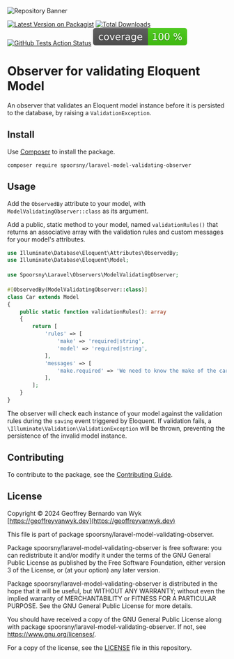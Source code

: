 ![Repository Banner](https://banners.beyondco.de/Observer%20for%20validating%20Eloquent%20Model.png?theme=light&packageManager=composer+require&packageName=spoorsny%2Flaravel-model-validating-observer&pattern=circuitBoard&style=style_1&description=An+observer+that+validates+an+Eloquent+model+instance+before+it+is+persisted+to+the+database.&md=1&showWatermark=1&fontSize=100px&images=https%3A%2F%2Flaravel.com%2Fimg%2Flogomark.min.svg)

[![Latest Version on Packagist](https://img.shields.io/packagist/v/spoorsny/laravel-model-validating-observer.svg?style=flat-square)](https://packagist.org/packages/spoorsny/laravel-model-validating-observer)
[![Total Downloads](https://img.shields.io/packagist/dt/spoorsny/laravel-model-validating-observer.svg?style=flat-square)](https://packagist.org/packages/spoorsny/laravel-model-validating-observer)
[![GitHub Tests Action Status](https://img.shields.io/github/actions/workflow/status/spoorsny/laravel-model-validating-observer/continuous-integration.yml?branch=master&label=tests&style=flat-square)](https://github.com/spoorsny/laravel-model-validating-observer/actions?query=workflow%3Acontinuous-integration+branch%3Amaster)
[![PHPUnit Code Coverage](https://github.com/spoorsny/laravel-model-validating-observer/blob/image-data/coverage.svg)](https://github.com/spoorsny/laravel-model-validating-observer/actions?query=workflow%3Acontinuous-integration+branch%3Amaster)

# Observer for validating Eloquent Model

An observer that validates an Eloquent model instance before it is persisted to
the database, by raising a `ValidationException`.

## Install

Use [Composer](https://getcomposer.org) to install the package.

```shell
composer require spoorsny/laravel-model-validating-observer
```

## Usage

Add the `ObservedBy` attribute to your model, with
`ModelValidatingObserver::class` as its argument.

Add a public, static method to your model, named `validationRules()` that
returns an associative array with the validation rules and custom messages for
your model's attributes.

```php
use Illuminate\Database\Eloquent\Attributes\ObservedBy;
use Illuminate\Database\Eloquent\Model;

use Spoorsny\Laravel\Observers\ModelValidatingObserver;

#[ObservedBy(ModelValidatingObserver::class)]
class Car extends Model
{
    public static function validationRules(): array
    {
        return [
            'rules' => [
                'make' => 'required|string',
                'model' => 'required|string',
            ],
            'messages' => [
                'make.required' => 'We need to know the make of the car.',
            ],
        ];
    }
}
```

The observer will check each instance of your model against the validation
rules during the `saving` event triggered by Eloquent. If validation fails, a
`\Illuminate\Validation\ValidationException` will be thrown, preventing the
persistence of the invalid model instance.

## Contributing

To contribute to the package, see the [Contributing Guide](CONTRIBUTING.md).

## License

Copyright &copy; 2024 Geoffrey Bernardo van Wyk [https://geoffreyvanwyk.dev](https://geoffreyvanwyk.dev)

This file is part of package spoorsny/laravel-model-validating-observer.

Package spoorsny/laravel-model-validating-observer is free software: you can redistribute it
and/or modify it under the terms of the GNU General Public License as
published by the Free Software Foundation, either version 3 of the License, or
(at your option) any later version.

Package spoorsny/laravel-model-validating-observer is distributed in the hope that it will be
useful, but WITHOUT ANY WARRANTY; without even the implied warranty of
MERCHANTABILITY or FITNESS FOR A PARTICULAR PURPOSE. See the GNU General
Public License for more details.

You should have received a copy of the GNU General Public License along with
package spoorsny/laravel-model-validating-observer. If not, see <https://www.gnu.org/licenses/>.

For a copy of the license, see the [LICENSE](LICENSE) file in this repository.
